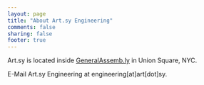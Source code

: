 ```yaml
---
layout: page
title: "About Art.sy Engineering"
comments: false
sharing: false
footer: true
---
```


Art.sy is located inside [GeneralAssemb.ly](http://generalassemb.ly) in Union Square, NYC.

E-Mail Art.sy Engineering at engineering\[at\]art\[dot\]sy.
